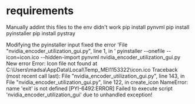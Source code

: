 # requirements
Manually addint this files to the env didn't work 
    pip install pynvml
    pip install pyinstaller
    pip install pystray

Modifying the pyinstaller input fixed the error 'File "nvidia_encoder_utilization_gui.py", line 1, in <module>'
    pyinstaller --onefile --icon=icon.ico --hidden-import pynvml nvidia_encoder_utilization_gui.py
New error 
    Error: Icon file not found at C:\Users\madsa\AppData\Local\Temp\_MEI1153322\icon.ico
    Traceback (most recent call last):
    File "nvidia_encoder_utilization_gui.py", line 143, in <module>
    File "nvidia_encoder_utilization_gui.py", line 122, in create_icon
    NameError: name 'exit' is not defined
    [PYI-6492:ERROR] Failed to execute script 'nvidia_encoder_utilization_gui' due to unhandled exception!